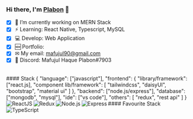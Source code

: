 <!--
**MafujulHaquePlabon/MafujulHaquePlabon** is a ✨ _special_ ✨ repository because its `README.md` (this file) appears on your GitHub profile.

Here are some ideas to get you started:

- 🔭 I’m currently working on ...
- 🌱 I’m currently learning ...
- 👯 I’m looking to collaborate on ...
- 🤔 I’m looking for help with ...
- 💬 Ask me about ...
- 📫 How to reach me: ...
- 😄 Pronouns: ...
- ⚡ Fun fact: ...
-->
### Hi there, I'm [Plabon](https://github.com/MafujulHaquePlabon) 👋
- [x] 🌱 I’m currently working on MERN Stack
- [x] ⚡ Learning: React Native, Typescript, MySQL
- [x] 💻 Develop: Web Application
- [x] 🆕 Portfolio: 
- [x] ✉ My email: mafujul90@gmail.com
- [x] 💬 Discord: Mafujul Haque Plabon#7903
<br />
#### Stack
{
  "language": ["javascript"],
  "frontend": {
     "library/framework": ["react.js],
     "component lib/framework": [
        "tailwindcss",
         "daisyUI",
         "bootstrap",
           "material ui"
    ]
  },
  "backend": ["node.js/express"], 
   "database": ["mongodb", "mysql"],
    "ide": ["vs code"],                     
  "others": [
    "redux",
    "rest api"
  ]
}
#### Favourite Stack
<img align="left" alt="ReactJS" src="https://img.shields.io/badge/React-20232A?style=for-the-badge&logo=react&logoColor=61DAFB" />
<img align="left" alt="Redux" src="https://img.shields.io/badge/Redux-593D88?style=for-the-badge&logo=redux&logoColor=white" />
<img align="left" alt="Node.js" src="https://img.shields.io/badge/Node.js-43853D?style=for-the-badge&logo=node.js&logoColor=white" />
<img align="left" alt="Express" src="https://img.shields.io/badge/Express.js-404D59?style=for-the-badge" />
<img align="left" alt="TypeScript" src="https://img.shields.io/badge/Mongdb-3178c6?style=for-the-badge&logo=mongodb&logoColor=green" />
